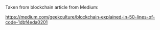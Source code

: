 Taken from blockchain article from Medium:

https://medium.com/geekculture/blockchain-explained-in-50-lines-of-code-1dbf4eda0201
